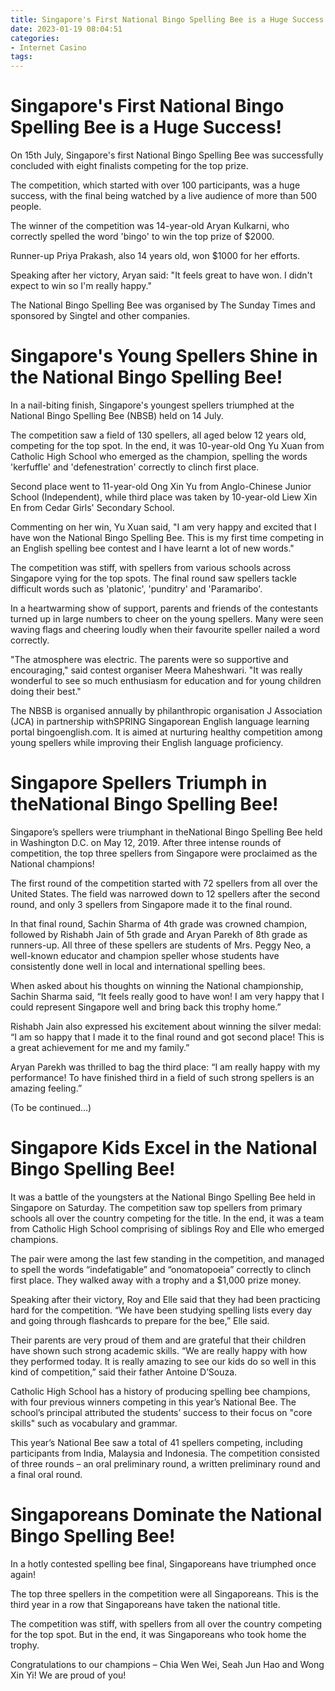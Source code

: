 ```yaml
---
title: Singapore's First National Bingo Spelling Bee is a Huge Success!
date: 2023-01-19 08:04:51
categories:
- Internet Casino
tags:
---
```



#  Singapore's First National Bingo Spelling Bee is a Huge Success!

On 15th July, Singapore's first National Bingo Spelling Bee was successfully concluded with eight finalists competing for the top prize.

The competition, which started with over 100 participants, was a huge success, with the final being watched by a live audience of more than 500 people.

The winner of the competition was 14-year-old Aryan Kulkarni, who correctly spelled the word 'bingo' to win the top prize of $2000.

Runner-up Priya Prakash, also 14 years old, won $1000 for her efforts.

Speaking after her victory, Aryan said: "It feels great to have won. I didn't expect to win so I'm really happy."

The National Bingo Spelling Bee was organised by The Sunday Times and sponsored by Singtel and other companies.

#  Singapore's Young Spellers Shine in the National Bingo Spelling Bee!

In a nail-biting finish, Singapore's youngest spellers triumphed at the National Bingo Spelling Bee (NBSB) held on 14 July.

The competition saw a field of 130 spellers, all aged below 12 years old, competing for the top spot. In the end, it was 10-year-old Ong Yu Xuan from Catholic High School who emerged as the champion, spelling the words 'kerfuffle' and 'defenestration' correctly to clinch first place.

Second place went to 11-year-old Ong Xin Yu from Anglo-Chinese Junior School (Independent), while third place was taken by 10-year-old Liew Xin En from Cedar Girls' Secondary School.

Commenting on her win, Yu Xuan said, "I am very happy and excited that I have won the National Bingo Spelling Bee. This is my first time competing in an English spelling bee contest and I have learnt a lot of new words."

The competition was stiff, with spellers from various schools across Singapore vying for the top spots. The final round saw spellers tackle difficult words such as 'platonic', 'punditry' and 'Paramaribo'.

In a heartwarming show of support, parents and friends of the contestants turned up in large numbers to cheer on the young spellers. Many were seen waving flags and cheering loudly when their favourite speller nailed a word correctly.

"The atmosphere was electric. The parents were so supportive and encouraging," said contest organiser Meera Maheshwari. "It was really wonderful to see so much enthusiasm for education and for young children doing their best."

The NBSB is organised annually by philanthropic organisation J Association (JCA) in partnership withSPRING Singaporean English language learning portal bingoenglish.com. It is aimed at nurturing healthy competition among young spellers while improving their English language proficiency.

#  Singapore Spellers Triumph in theNational Bingo Spelling Bee!

Singapore’s spellers were triumphant in theNational Bingo Spelling Bee held in Washington D.C. on May 12, 2019. After three intense rounds of competition, the top three spellers from Singapore were proclaimed as the National champions!

The first round of the competition started with 72 spellers from all over the United States. The field was narrowed down to 12 spellers after the second round, and only 3 spellers from Singapore made it to the final round.

In that final round, Sachin Sharma of 4th grade was crowned champion, followed by Rishabh Jain of 5th grade and Aryan Parekh of 8th grade as runners-up. All three of these spellers are students of Mrs. Peggy Neo, a well-known educator and champion speller whose students have consistently done well in local and international spelling bees.

When asked about his thoughts on winning the National championship, Sachin Sharma said, “It feels really good to have won! I am very happy that I could represent Singapore well and bring back this trophy home.”

Rishabh Jain also expressed his excitement about winning the silver medal: “I am so happy that I made it to the final round and got second place! This is a great achievement for me and my family.”

Aryan Parekh was thrilled to bag the third place: “I am really happy with my performance! To have finished third in a field of such strong spellers is an amazing feeling.”

(To be continued…)

#  Singapore Kids Excel in the National Bingo Spelling Bee!

It was a battle of the youngsters at the National Bingo Spelling Bee held in Singapore on Saturday.
The competition saw top spellers from primary schools all over the country competing for the title. In the end, it was a team from Catholic High School comprising of siblings Roy and Elle who emerged champions.

The pair were among the last few standing in the competition, and managed to spell the words “indefatigable” and “onomatopoeia” correctly to clinch first place. They walked away with a trophy and a $1,000 prize money.

Speaking after their victory, Roy and Elle said that they had been practicing hard for the competition. “We have been studying spelling lists every day and going through flashcards to prepare for the bee,” Elle said.

Their parents are very proud of them and are grateful that their children have shown such strong academic skills. “We are really happy with how they performed today. It is really amazing to see our kids do so well in this kind of competition,” said their father Antoine D’Souza.

Catholic High School has a history of producing spelling bee champions, with four previous winners competing in this year’s National Bee. The school’s principal attributed the students’ success to their focus on "core skills" such as vocabulary and grammar.

This year’s National Bee saw a total of 41 spellers competing, including participants from India, Malaysia and Indonesia. The competition consisted of three rounds – an oral preliminary round, a written preliminary round and a final oral round.

#  Singaporeans Dominate the National Bingo Spelling Bee!

In a hotly contested spelling bee final, Singaporeans have triumphed once again!

The top three spellers in the competition were all Singaporeans. This is the third year in a row that Singaporeans have taken the national title.

The competition was stiff, with spellers from all over the country competing for the top spot. But in the end, it was Singaporeans who took home the trophy.

Congratulations to our champions – Chia Wen Wei, Seah Jun Hao and Wong Xin Yi! We are proud of you!